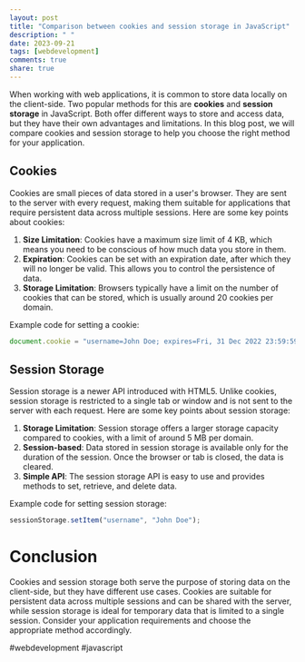 ```yaml
---
layout: post
title: "Comparison between cookies and session storage in JavaScript"
description: " "
date: 2023-09-21
tags: [webdevelopment]
comments: true
share: true
---
```


When working with web applications, it is common to store data locally on the client-side. Two popular methods for this are **cookies** and **session storage** in JavaScript. Both offer different ways to store and access data, but they have their own advantages and limitations. In this blog post, we will compare cookies and session storage to help you choose the right method for your application.

## Cookies

Cookies are small pieces of data stored in a user's browser. They are sent to the server with every request, making them suitable for applications that require persistent data across multiple sessions. Here are some key points about cookies:

1. **Size Limitation**: Cookies have a maximum size limit of 4 KB, which means you need to be conscious of how much data you store in them.
2. **Expiration**: Cookies can be set with an expiration date, after which they will no longer be valid. This allows you to control the persistence of data.
3. **Storage Limitation**: Browsers typically have a limit on the number of cookies that can be stored, which is usually around 20 cookies per domain.

Example code for setting a cookie:
```javascript
document.cookie = "username=John Doe; expires=Fri, 31 Dec 2022 23:59:59 GMT; path=/";
```

## Session Storage

Session storage is a newer API introduced with HTML5. Unlike cookies, session storage is restricted to a single tab or window and is not sent to the server with each request. Here are some key points about session storage:

1. **Storage Limitation**: Session storage offers a larger storage capacity compared to cookies, with a limit of around 5 MB per domain.
2. **Session-based**: Data stored in session storage is available only for the duration of the session. Once the browser or tab is closed, the data is cleared.
3. **Simple API**: The session storage API is easy to use and provides methods to set, retrieve, and delete data.

Example code for setting session storage:
```javascript
sessionStorage.setItem("username", "John Doe");
```

# Conclusion

Cookies and session storage both serve the purpose of storing data on the client-side, but they have different use cases. Cookies are suitable for persistent data across multiple sessions and can be shared with the server, while session storage is ideal for temporary data that is limited to a single session. Consider your application requirements and choose the appropriate method accordingly.

#webdevelopment #javascript